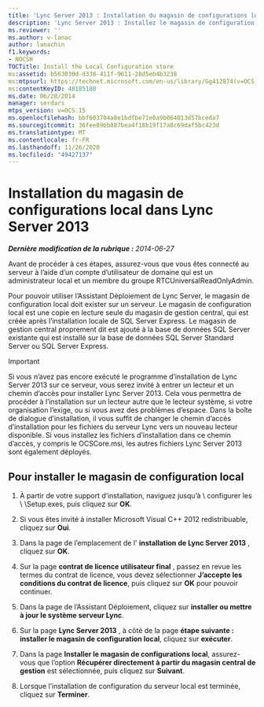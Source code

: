 ```yaml
---
title: 'Lync Server 2013 : Installation du magasin de configurations local'
description: 'Lync Server 2013 : Installez le magasin de configuration local.'
ms.reviewer: ''
ms.author: v-lanac
author: lanachin
f1.keywords:
- NOCSH
TOCTitle: Install the Local Configuration store
ms:assetid: b563030d-d338-411f-9611-28d5eb4b3238
ms:mtpsurl: https://technet.microsoft.com/en-us/library/Gg412874(v=OCS.15)
ms:contentKeyID: 48185180
ms.date: 06/28/2014
manager: serdars
mtps_version: v=OCS.15
ms.openlocfilehash: bbf603704a8e1bdfbe71e0a9b064013d57bceda7
ms.sourcegitcommit: 36fee89bb887bea4f18b19f17a8c69daf5bc423d
ms.translationtype: MT
ms.contentlocale: fr-FR
ms.lasthandoff: 11/26/2020
ms.locfileid: "49427137"
---
```

# <a name="install-the-local-configuration-store-in-lync-server-2013"></a>Installation du magasin de configurations local dans Lync Server 2013

<div data-xmlns="http://www.w3.org/1999/xhtml">

<div class="topic" data-xmlns="http://www.w3.org/1999/xhtml" data-msxsl="urn:schemas-microsoft-com:xslt" data-cs="https://msdn.microsoft.com/">

<div data-asp="https://msdn2.microsoft.com/asp">



</div>

<div id="mainSection">

<div id="mainBody">

<span> </span>

_**Dernière modification de la rubrique :** 2014-06-27_

Avant de procéder à ces étapes, assurez-vous que vous êtes connecté au serveur à l’aide d’un compte d’utilisateur de domaine qui est un administrateur local et un membre du groupe RTCUniversalReadOnlyAdmin.

Pour pouvoir utiliser l’Assistant Déploiement de Lync Server, le magasin de configuration local doit exister sur un serveur. Le magasin de configuration local est une copie en lecture seule du magasin de gestion central, qui est créée après l’installation locale de SQL Server Express. Le magasin de gestion central proprement dit est ajouté à la base de données SQL Server existante qui est installé sur la base de données SQL Server Standard Server ou SQL Server Express.

<div>


> [!IMPORTANT]  
> Si vous n’avez pas encore exécuté le programme d’installation de Lync Server 2013 sur ce serveur, vous serez invité à entrer un lecteur et un chemin d’accès pour installer Lync Server 2013. Cela vous permettra de procéder à l’installation sur un lecteur autre que le lecteur système, si votre organisation l’exige, ou si vous avez des problèmes d’espace. Dans la boîte de dialogue d’installation, il vous suffit de changer le chemin d’accès d’installation pour les fichiers du serveur Lync vers un nouveau lecteur disponible. Si vous installez les fichiers d’installation dans ce chemin d’accès, y compris le OCSCore.msi, les autres fichiers Lync Server 2013 sont également déployés.



</div>

<div>

## <a name="to-install-the-local-configuration-store"></a>Pour installer le magasin de configuration local

1.  À partir de votre support d’installation, naviguez jusqu’à \\ configurer les \\ \\Setup.exes, puis cliquez sur **OK**.

2.  Si vous êtes invité à installer Microsoft Visual C++ 2012 redistribuable, cliquez sur **Oui**.

3.  Dans la page de l’emplacement de l' **installation de Lync Server 2013** , cliquez sur **OK**.

4.  Sur la page **contrat de licence utilisateur final** , passez en revue les termes du contrat de licence, vous devez sélectionner **J’accepte les conditions du contrat de licence**, puis cliquez sur **OK** pour pouvoir continuer.

5.  Dans la page de l’Assistant Déploiement, cliquez sur **installer ou mettre à jour le système serveur Lync**.

6.  Sur la page **Lync Server 2013** , à côté de la page **étape suivante : installer le magasin de configuration local**, cliquez sur **exécuter**.

7.  Dans la page **Installer le magasin de configurations local**, assurez-vous que l’option **Récupérer directement à partir du magasin central de gestion** est sélectionnée, puis cliquez sur **Suivant**.

8.  Lorsque l’installation de configuration du serveur local est terminée, cliquez sur **Terminer**.

</div>

</div>

<span> </span>

</div>

</div>

</div>

